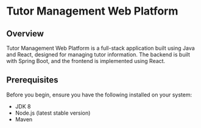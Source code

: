 # Tutor Management Web Platform

## Overview

Tutor Management Web Platform is a full-stack application built using Java and React, designed for managing tutor information. The backend is built with Spring Boot, and the frontend is implemented using React.

## Prerequisites

Before you begin, ensure you have the following installed on your system:

- JDK 8
- Node.js (latest stable version)
- Maven

